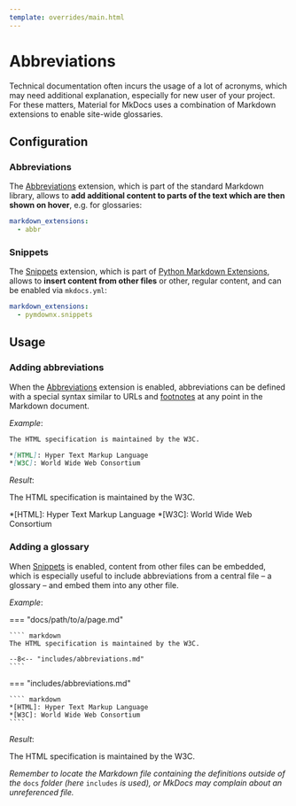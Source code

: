 ```yaml
---
template: overrides/main.html
---
```


# Abbreviations

Technical documentation often incurs the usage of a lot of acronyms, which may
need additional explanation, especially for new user of your project. For these
matters, Material for MkDocs uses a combination of Markdown extensions to
enable site-wide glossaries.

## Configuration

### Abbreviations

The [Abbreviations][1] extension, which is part of the standard Markdown
library, allows to __add additional content to parts of the text which are then
shown on hover__, e.g. for glossaries:

``` yaml
markdown_extensions:
  - abbr
```

  [1]: https://python-markdown.github.io/extensions/abbreviations/

### Snippets

The [Snippets][2] extension, which is part of [Python Markdown Extensions][3], 
allows to __insert content from other files__ or other, regular content, and can
be enabled via `mkdocs.yml`:

``` yaml
markdown_extensions:
  - pymdownx.snippets
```

  [2]: https://facelessuser.github.io/pymdown-extensions/extensions/snippets/
  [3]: https://facelessuser.github.io/pymdown-extensions/

## Usage

### Adding abbreviations

When the [Abbreviations][4] extension is enabled, abbreviations can be defined
with a special syntax similar to URLs and [footnotes][5] at any point in the
Markdown document.

_Example_:

``` markdown
The HTML specification is maintained by the W3C.

*[HTML]: Hyper Text Markup Language
*[W3C]: World Wide Web Consortium
```

_Result_:

The HTML specification is maintained by the W3C.

*[HTML]: Hyper Text Markup Language
*[W3C]: World Wide Web Consortium

  [4]: #abbreviations_1
  [5]: footnotes.md

### Adding a glossary

When [Snippets][6] is enabled, content from other files can be embedded, which
is especially useful to include abbreviations from a central file – a glossary –
and embed them into any other file.

_Example_:

=== "docs/path/to/a/page.md"

    ```` markdown
    The HTML specification is maintained by the W3C.
    
    --8<--​ "includes/abbreviations.md"
    ````

=== "includes/abbreviations.md"

    ```` markdown
    *[HTML]: Hyper Text Markup Language
    *[W3C]: World Wide Web Consortium
    ````

_Result_:

The HTML specification is maintained by the W3C.

_Remember to locate the Markdown file containing the definitions outside of the_
`docs` _folder (here_ `includes` _is used), or MkDocs may complain about an 
unreferenced file._

  [6]: #snippets
